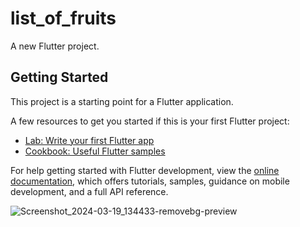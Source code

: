 # list_of_fruits

A new Flutter project.

## Getting Started

This project is a starting point for a Flutter application.

A few resources to get you started if this is your first Flutter project:

- [Lab: Write your first Flutter app](https://docs.flutter.dev/get-started/codelab)
- [Cookbook: Useful Flutter samples](https://docs.flutter.dev/cookbook)

For help getting started with Flutter development, view the
[online documentation](https://docs.flutter.dev/), which offers tutorials,
samples, guidance on mobile development, and a full API reference.




![Screenshot_2024-03-19_134433-removebg-preview](https://github.com/AishwaryaBaisane/list_of_fruits/assets/149373597/adc86857-22c8-4db3-ae38-f982c5b30f18)
